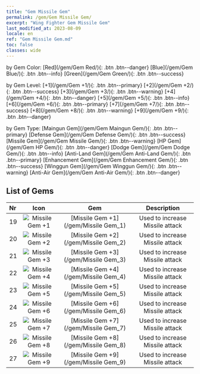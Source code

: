 ```yaml
---
title: "Gem Missile Gem"
permalink: /gem/Gem Missile Gem/
excerpt: "Wing Fighter Gem Missile Gem"
last_modified_at: 2023-08-09
locale: en
ref: "Gem Missile Gem.md"
toc: false
classes: wide
---
```


  by Gem Color:  [Red](/gem/Gem Red/){: .btn .btn--danger}   [Blue](/gem/Gem Blue/){: .btn .btn--info}   [Green](/gem/Gem Green/){: .btn .btn--success} 

  by Gem Level:  [+1](/gem/Gem +1/){: .btn .btn--primary}   [+2](/gem/Gem +2/){: .btn .btn--success}   [+3](/gem/Gem +3/){: .btn .btn--warning}   [+4](/gem/Gem +4/){: .btn .btn--danger}   [+5](/gem/Gem +5/){: .btn .btn--info}   [+6](/gem/Gem +6/){: .btn .btn--primary}   [+7](/gem/Gem +7/){: .btn .btn--success}   [+8](/gem/Gem +8/){: .btn .btn--warning}   [+9](/gem/Gem +9/){: .btn .btn--danger} 

  by Gem Type:  [Maingun Gem](/gem/Gem Maingun Gem/){: .btn .btn--primary}   [Defense Gem](/gem/Gem Defense Gem/){: .btn .btn--success}   [Missile Gem](/gem/Gem Missile Gem/){: .btn .btn--warning}   [HP Gem](/gem/Gem HP Gem/){: .btn .btn--danger}   [Dodge Gem](/gem/Gem Dodge Gem/){: .btn .btn--info}   [Anti-Land Gem](/gem/Gem Anti-Land Gem/){: .btn .btn--primary}   [Enhancement Gem](/gem/Gem Enhancement Gem/){: .btn .btn--success}   [Winggun Gem](/gem/Gem Winggun Gem/){: .btn .btn--warning}   [Anti-Air Gem](/gem/Gem Anti-Air Gem/){: .btn .btn--danger} 

## List of Gems

  |  Nr | Icon |      Gem        |   Description   |
  |:----|:----:|:---------------:|:---------------:|
  | 19 | ![Missile Gem +1](/images/gem/bs1_img3.png) | [Missile Gem +1](/gem/Missile Gem_1) | Used to increase Missile attack | 
  | 20 | ![Missile Gem +2](/images/gem/bs1_img3.png) | [Missile Gem +2](/gem/Missile Gem_2) | Used to increase Missile attack | 
  | 21 | ![Missile Gem +3](/images/gem/bs1_img3.png) | [Missile Gem +3](/gem/Missile Gem_3) | Used to increase Missile attack | 
  | 22 | ![Missile Gem +4](/images/gem/bs1_img3.png) | [Missile Gem +4](/gem/Missile Gem_4) | Used to increase Missile attack | 
  | 23 | ![Missile Gem +5](/images/gem/bs1_img3.png) | [Missile Gem +5](/gem/Missile Gem_5) | Used to increase Missile attack | 
  | 24 | ![Missile Gem +6](/images/gem/bs1_img3.png) | [Missile Gem +6](/gem/Missile Gem_6) | Used to increase Missile attack | 
  | 25 | ![Missile Gem +7](/images/gem/bs1_img3.png) | [Missile Gem +7](/gem/Missile Gem_7) | Used to increase Missile attack | 
  | 26 | ![Missile Gem +8](/images/gem/bs1_img3.png) | [Missile Gem +8](/gem/Missile Gem_8) | Used to increase Missile attack | 
  | 27 | ![Missile Gem +9](/images/gem/bs1_img3.png) | [Missile Gem +9](/gem/Missile Gem_9) | Used to increase Missile attack | 
